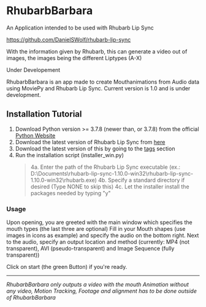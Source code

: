 # RhubarbBarbara

An Application intended to be used with Rhubarb Lip Sync

<https://github.com/DanielSWolf/rhubarb-lip-sync>

With the information given by Rhubarb, this can generate a video out of images, the images being the different Liptypes (A-X)

Under Developement

RhubarbBarbara is an app made to create Mouthanimations from Audio data using MoviePy and Rhubarb Lip Sync. Current version is 1.0 and is under development.

## Installation Tutorial

1. Download Python version >= 3.7.8 (newer than, or 3.7.8) from the official [Python Website](https://python.org)
2. Download the latest version of Rhubarb Lip Sync from [here](https://github.com/DanielSWolf/rhubarb-lip-sync/releases/tag/v1.10.0)
3. Download the latest version of this by going to the [tags](https://github.com/Christoferis/RhubarbBarbara/tags) section
4. Run the installation script (installer_win.py)
    > 4a. Enter the path of the Rhubarb Lip Sync executable (ex.: D:\Documents\rhubarb-lip-sync-1.10.0-win32\rhubarb-lip-sync-1.10.0-win32\rhubarb.exe)
    > 4b. Specify a standard directory if desired (Type NONE to skip this)
    > 4c. Let the installer install the packages needed by typing "y"

### Usage

Upon opening, you are greeted with the main window which specifies the mouth types (the last three are optional)
Fill in your Mouth shapes (use images in icons as example) and specify the audio on the bottom right.
Next to the audio, specify an output location and method (currently: MP4 (not transparent), AVI (pseudo-transparent) and Image Sequence (fully transparent))

Click on start (the green Button) if you're ready.

---

*RhubarbBarbara only outputs a video with the mouth Animation without any video, Motion Tracking, Footage and alignment has to be done outside of RhubarbBarbara*
